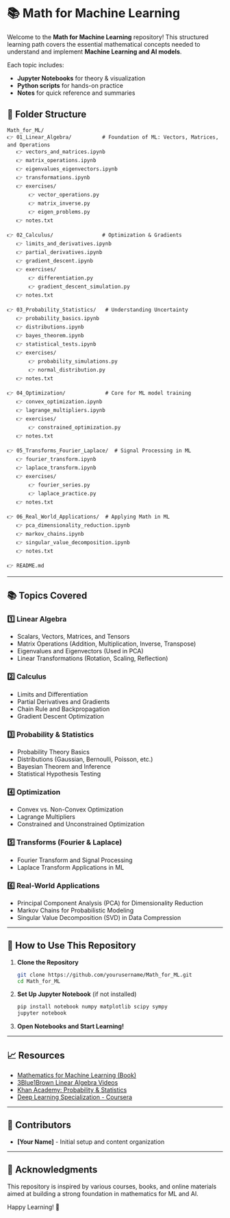 # 📚 Math for Machine Learning

Welcome to the **Math for Machine Learning** repository! This structured learning path covers the essential mathematical concepts needed to understand and implement **Machine Learning and AI models**.

Each topic includes:
- **Jupyter Notebooks** for theory & visualization
- **Python scripts** for hands-on practice
- **Notes** for quick reference and summaries

## 📂 Folder Structure

```
Math_for_ML/
👉 01_Linear_Algebra/          # Foundation of ML: Vectors, Matrices, and Operations
   👉 vectors_and_matrices.ipynb
   👉 matrix_operations.ipynb
   👉 eigenvalues_eigenvectors.ipynb
   👉 transformations.ipynb
   👉 exercises/
       👉 vector_operations.py
       👉 matrix_inverse.py
       👉 eigen_problems.py
   👉 notes.txt

👉 02_Calculus/                # Optimization & Gradients
   👉 limits_and_derivatives.ipynb
   👉 partial_derivatives.ipynb
   👉 gradient_descent.ipynb
   👉 exercises/
       👉 differentiation.py
       👉 gradient_descent_simulation.py
   👉 notes.txt

👉 03_Probability_Statistics/   # Understanding Uncertainty
   👉 probability_basics.ipynb
   👉 distributions.ipynb
   👉 bayes_theorem.ipynb
   👉 statistical_tests.ipynb
   👉 exercises/
       👉 probability_simulations.py
       👉 normal_distribution.py
   👉 notes.txt

👉 04_Optimization/             # Core for ML model training
   👉 convex_optimization.ipynb
   👉 lagrange_multipliers.ipynb
   👉 exercises/
       👉 constrained_optimization.py
   👉 notes.txt

👉 05_Transforms_Fourier_Laplace/  # Signal Processing in ML
   👉 fourier_transform.ipynb
   👉 laplace_transform.ipynb
   👉 exercises/
       👉 fourier_series.py
       👉 laplace_practice.py
   👉 notes.txt

👉 06_Real_World_Applications/  # Applying Math in ML
   👉 pca_dimensionality_reduction.ipynb
   👉 markov_chains.ipynb
   👉 singular_value_decomposition.ipynb
   👉 notes.txt

👉 README.md
```

---

## 📚 Topics Covered

### **1️⃣ Linear Algebra**
- Scalars, Vectors, Matrices, and Tensors
- Matrix Operations (Addition, Multiplication, Inverse, Transpose)
- Eigenvalues and Eigenvectors (Used in PCA)
- Linear Transformations (Rotation, Scaling, Reflection)

### **2️⃣ Calculus**
- Limits and Differentiation
- Partial Derivatives and Gradients
- Chain Rule and Backpropagation
- Gradient Descent Optimization

### **3️⃣ Probability & Statistics**
- Probability Theory Basics
- Distributions (Gaussian, Bernoulli, Poisson, etc.)
- Bayesian Theorem and Inference
- Statistical Hypothesis Testing

### **4️⃣ Optimization**
- Convex vs. Non-Convex Optimization
- Lagrange Multipliers
- Constrained and Unconstrained Optimization

### **5️⃣ Transforms (Fourier & Laplace)**
- Fourier Transform and Signal Processing
- Laplace Transform Applications in ML

### **6️⃣ Real-World Applications**
- Principal Component Analysis (PCA) for Dimensionality Reduction
- Markov Chains for Probabilistic Modeling
- Singular Value Decomposition (SVD) in Data Compression

---

## 🔧 How to Use This Repository

1. **Clone the Repository**
   ```bash
   git clone https://github.com/yourusername/Math_for_ML.git
   cd Math_for_ML
   ```

2. **Set Up Jupyter Notebook** (if not installed)
   ```bash
   pip install notebook numpy matplotlib scipy sympy
   jupyter notebook
   ```

3. **Open Notebooks and Start Learning!**

---

## 📈 Resources
- [Mathematics for Machine Learning (Book)](https://mml-book.github.io/)
- [3Blue1Brown Linear Algebra Videos](https://www.youtube.com/playlist?list=PLZHQObOWTQDMsr9K-rQeChG4d37j6JgC)
- [Khan Academy: Probability & Statistics](https://www.khanacademy.org/math/statistics-probability)
- [Deep Learning Specialization - Coursera](https://www.coursera.org/specializations/deep-learning)

---

## 👥 Contributors
- **[Your Name]** - Initial setup and content organization

---

## 🌟 Acknowledgments
This repository is inspired by various courses, books, and online materials aimed at building a strong foundation in mathematics for ML and AI.

Happy Learning! 🚀

